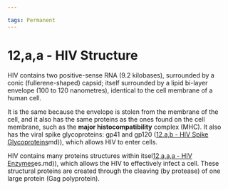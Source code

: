 ```yaml
---

tags: Permanent 
---
```


# 12,a,a - HIV Structure

HIV contains two positive-sense RNA (9.2 kilobases), surrounded by a conic (fullerene-shaped) capsid; itself surrounded by a lipid bi-layer envelope (100 to 120 nanometres), identical to the cell membrane of a human cell.

It is the same because the envelope is stolen from the membrane of the cell, and it also has the same proteins as the ones found on the cell membrane, such as the **major histocompatibility** complex (MHC). It also has the viral spike glycoproteins: gp41 and gp120 ([12,a,b - HIV Spike Glycoproteins](12,a,b%20-%20HIV%20Spike%20Glycoproteins.md)md)), which allows HIV to enter cells.

HIV contains many proteins structures within itsel[12,a,a,a - HIV Enzymes](12,a,a,a%20-%20HIV%20Enzymes.md)es.md)), which allows the HIV to effectively infect a cell. These structural proteins are created through the cleaving (by protease) of one large protein (Gag polyprotein).